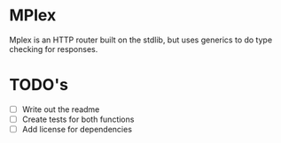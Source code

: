 # MPlex

Mplex is an HTTP router built on the stdlib, but uses generics to do type checking for responses.

# TODO's

- [ ] Write out the readme
- [ ] Create tests for both functions
- [ ] Add license for dependencies
